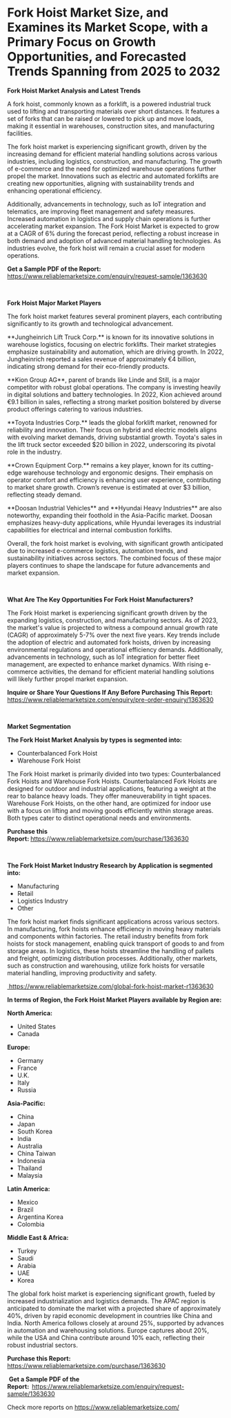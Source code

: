 <p><h1>Fork Hoist Market Size, and Examines its Market Scope, with a Primary Focus on Growth Opportunities, and Forecasted Trends Spanning from 2025 to 2032</h1></p><p><strong>Fork Hoist Market Analysis and Latest Trends</strong></p>
<p><p>A fork hoist, commonly known as a forklift, is a powered industrial truck used to lifting and transporting materials over short distances. It features a set of forks that can be raised or lowered to pick up and move loads, making it essential in warehouses, construction sites, and manufacturing facilities.</p><p>The fork hoist market is experiencing significant growth, driven by the increasing demand for efficient material handling solutions across various industries, including logistics, construction, and manufacturing. The growth of e-commerce and the need for optimized warehouse operations further propel the market. Innovations such as electric and automated forklifts are creating new opportunities, aligning with sustainability trends and enhancing operational efficiency.</p><p>Additionally, advancements in technology, such as IoT integration and telematics, are improving fleet management and safety measures. Increased automation in logistics and supply chain operations is further accelerating market expansion. The Fork Hoist Market is expected to grow at a CAGR of 6% during the forecast period, reflecting a robust increase in both demand and adoption of advanced material handling technologies. As industries evolve, the fork hoist will remain a crucial asset for modern operations.</p></p>
<p><strong>Get a Sample PDF of the Report:&nbsp;</strong> <a href="https://www.reliablemarketsize.com/enquiry/request-sample/1363630?utm_campaign=2316&utm_medium=2&utm_source=Github&utm_content=ia&utm_term=19022025&utm_id=fork-hoist">https://www.reliablemarketsize.com/enquiry/request-sample/1363630</a></p>
<p>&nbsp;</p>
<p><strong>Fork Hoist Major Market Players</strong></p>
<p><p>The fork hoist market features several prominent players, each contributing significantly to its growth and technological advancement. </p><p>**Jungheinrich Lift Truck Corp.** is known for its innovative solutions in warehouse logistics, focusing on electric forklifts. Their market strategies emphasize sustainability and automation, which are driving growth. In 2022, Jungheinrich reported a sales revenue of approximately €4 billion, indicating strong demand for their eco-friendly products.</p><p>**Kion Group AG**, parent of brands like Linde and Still, is a major competitor with robust global operations. The company is investing heavily in digital solutions and battery technologies. In 2022, Kion achieved around €9.1 billion in sales, reflecting a strong market position bolstered by diverse product offerings catering to various industries.</p><p>**Toyota Industries Corp.** leads the global forklift market, renowned for reliability and innovation. Their focus on hybrid and electric models aligns with evolving market demands, driving substantial growth. Toyota's sales in the lift truck sector exceeded $20 billion in 2022, underscoring its pivotal role in the industry.</p><p>**Crown Equipment Corp.** remains a key player, known for its cutting-edge warehouse technology and ergonomic designs. Their emphasis on operator comfort and efficiency is enhancing user experience, contributing to market share growth. Crown’s revenue is estimated at over $3 billion, reflecting steady demand.</p><p>**Doosan Industrial Vehicles** and **Hyundai Heavy Industries** are also noteworthy, expanding their foothold in the Asia-Pacific market. Doosan emphasizes heavy-duty applications, while Hyundai leverages its industrial capabilities for electrical and internal combustion forklifts.</p><p>Overall, the fork hoist market is evolving, with significant growth anticipated due to increased e-commerce logistics, automation trends, and sustainability initiatives across sectors. The combined focus of these major players continues to shape the landscape for future advancements and market expansion.</p></p>
<p>&nbsp;</p>
<p><strong>What Are The Key Opportunities For Fork Hoist Manufacturers?</strong></p>
<p><p>The Fork Hoist market is experiencing significant growth driven by the expanding logistics, construction, and manufacturing sectors. As of 2023, the market's value is projected to witness a compound annual growth rate (CAGR) of approximately 5-7% over the next five years. Key trends include the adoption of electric and automated fork hoists, driven by increasing environmental regulations and operational efficiency demands. Additionally, advancements in technology, such as IoT integration for better fleet management, are expected to enhance market dynamics. With rising e-commerce activities, the demand for efficient material handling solutions will likely further propel market expansion.</p></p>
<p><strong>Inquire or Share Your Questions If Any Before Purchasing This Report:</strong> <a href="https://www.reliablemarketsize.com/enquiry/pre-order-enquiry/1363630?utm_campaign=2316&utm_medium=2&utm_source=Github&utm_content=ia&utm_term=19022025&utm_id=fork-hoist">https://www.reliablemarketsize.com/enquiry/pre-order-enquiry/1363630</a></p>
<p>&nbsp;</p>
<p><strong>Market Segmentation</strong></p>
<p><strong>The Fork Hoist Market Analysis by types is segmented into:</strong></p>
<p><ul><li>Counterbalanced Fork Hoist</li><li>Warehouse Fork Hoist</li></ul></p>
<p><p>The Fork Hoist market is primarily divided into two types: Counterbalanced Fork Hoists and Warehouse Fork Hoists. Counterbalanced Fork Hoists are designed for outdoor and industrial applications, featuring a weight at the rear to balance heavy loads. They offer maneuverability in tight spaces. Warehouse Fork Hoists, on the other hand, are optimized for indoor use with a focus on lifting and moving goods efficiently within storage areas. Both types cater to distinct operational needs and environments.</p></p>
<p><strong>Purchase this Report:&nbsp;</strong><a href="https://www.reliablemarketsize.com/purchase/1363630?utm_campaign=2316&utm_medium=2&utm_source=Github&utm_content=ia&utm_term=19022025&utm_id=fork-hoist">https://www.reliablemarketsize.com/purchase/1363630</a></p>
<p>&nbsp;</p>
<p><strong>The Fork Hoist Market Industry Research by Application is segmented into:</strong></p>
<p><ul><li>Manufacturing</li><li>Retail</li><li>Logistics Industry</li><li>Other</li></ul></p>
<p><p>The fork hoist market finds significant applications across various sectors. In manufacturing, fork hoists enhance efficiency in moving heavy materials and components within factories. The retail industry benefits from fork hoists for stock management, enabling quick transport of goods to and from storage areas. In logistics, these hoists streamline the handling of pallets and freight, optimizing distribution processes. Additionally, other markets, such as construction and warehousing, utilize fork hoists for versatile material handling, improving productivity and safety.</p></p>
<p><a href="https://www.reliablemarketsize.com/global-fork-hoist-market-r1363630?utm_campaign=2316&utm_medium=2&utm_source=Github&utm_content=ia&utm_term=19022025&utm_id=fork-hoist">&nbsp;https://www.reliablemarketsize.com/global-fork-hoist-market-r1363630</a></p>
<p><strong>In terms of Region, the Fork Hoist Market Players available by Region are:</strong></p>
<p>
    <p> <strong> North America: </strong>
        <ul>
            <li>United States</li>
            <li>Canada</li>
        </ul>
        </p> 
    <p> <strong> Europe: </strong>
        <ul>
            <li>Germany</li>
            <li>France</li>
            <li>U.K.</li>
            <li>Italy</li>
            <li>Russia</li>
        </ul>
        </p> 
    <p> <strong> Asia-Pacific: </strong>
        <ul>
            <li>China</li>
            <li>Japan</li>
            <li>South Korea</li>
            <li>India</li>
            <li>Australia</li>
            <li>China Taiwan</li>
            <li>Indonesia</li>
            <li>Thailand</li>
            <li>Malaysia</li>
        </ul>
        </p> 
    <p> <strong> Latin America: </strong>
        <ul>
            <li>Mexico</li>
            <li>Brazil</li>
            <li>Argentina Korea</li>
            <li>Colombia</li>
        </ul>
        </p> 
    <p> <strong> Middle East & Africa: </strong>
        <ul>
            <li>Turkey</li>
            <li>Saudi</li>
            <li>Arabia</li>
            <li>UAE</li>
            <li>Korea</li>
        </ul>
    </p>
    </p>
<p><p>The global fork hoist market is experiencing significant growth, fueled by increased industrialization and logistics demands. The APAC region is anticipated to dominate the market with a projected share of approximately 40%, driven by rapid economic development in countries like China and India. North America follows closely at around 25%, supported by advances in automation and warehousing solutions. Europe captures about 20%, while the USA and China contribute around 10% each, reflecting their robust industrial sectors.</p></p>
<p><strong>Purchase this Report: </strong><a href="https://www.reliablemarketsize.com/purchase/1363630?utm_campaign=2316&utm_medium=2&utm_source=Github&utm_content=ia&utm_term=19022025&utm_id=fork-hoist">https://www.reliablemarketsize.com/purchase/1363630</a></p>
<p>&nbsp;<strong>Get a Sample PDF of the Report:&nbsp;&nbsp;</strong><a href="https://www.reliablemarketsize.com/enquiry/request-sample/1363630?utm_campaign=2316&utm_medium=2&utm_source=Github&utm_content=ia&utm_term=19022025&utm_id=fork-hoist">https://www.reliablemarketsize.com/enquiry/request-sample/1363630</a></p>
<p><strong></strong></p>
<p>Check more reports on <a href="https://www.reliablemarketsize.com/?utm_campaign=2316&utm_medium=2&utm_source=Github&utm_content=ia&utm_term=19022025&utm_id=fork-hoist">https://www.reliablemarketsize.com/</a></p>